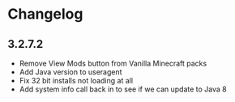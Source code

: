 # Changelog

## 3.2.7.2

-   Remove View Mods button from Vanilla Minecraft packs
-   Add Java version to useragent
-   Fix 32 bit installs not loading at all
-   Add system info call back in to see if we can update to Java 8
